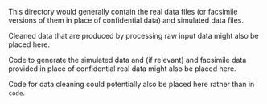 This directory would generally contain the real data files (or facsimile versions of them in place of confidential data) and simulated data files.

Cleaned data that are produced by processing raw input data might also be placed here.

Code to generate the simulated data and (if relevant) and facsimile data provided in place of confidential real data might also be placed here. 

Code for data cleaning could potentially also be placed here rather than in `code`.



